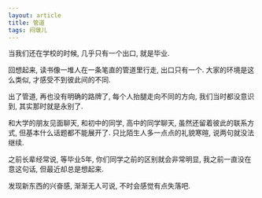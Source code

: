 ```yaml
---
layout: article
title: 管道
tags: 闷墩儿
---
```


当我们还在学校的时候, 几乎只有一个出口, 就是毕业. 

 <!--more-->

回想起来, 读书像一堆人在一条笔直的管道里行走, 出口只有一个. 大家的环境是这么类似, 才感受不到彼此间的不同.

出了管道, 再也没有明确的路牌了, 每个人抬腿走向不同的方向, 我们当时都没意识到, 其实那时就是永别了. 

和大学的朋友见面聊天, 和初中的同学, 高中的同学聊天, 虽然还留着彼此的联系方式, 但基本什么话题都不能展开了. 只比陌生人多一点点的礼貌寒暄, 说两句就没法继续. 

之前长辈经常说, 等毕业5年, 你们同学之前的区别就会非常明显, 我之前一直没在意这句话, 但最近却总是想起来. 

发现新东西的兴奋感, 渐渐无人可说, 不时会感觉有点失落吧. 